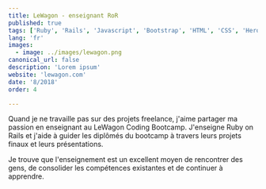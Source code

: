```yaml
---
title: LeWagon - enseignant RoR
published: true
tags: ['Ruby', 'Rails', 'Javascript', 'Bootstrap', 'HTML', 'CSS', 'Heroku', 'Postgres']
lang: 'fr'
images:
  - image: ../images/lewagon.png
canonical_url: false
description: 'Lorem ipsum'
website: 'lewagon.com'
date: '8/2018'
order: 4

---
```


Quand je ne travaille pas sur des projets freelance, j'aime partager ma passion en enseignant au LeWagon Coding Bootcamp. J'enseigne Ruby on Rails et j'aide à guider les diplômés du bootcamp à travers leurs projets finaux et leurs présentations.


Je trouve que l'enseignement est un excellent moyen de rencontrer des gens, de consolider les compétences existantes et de continuer à apprendre.



